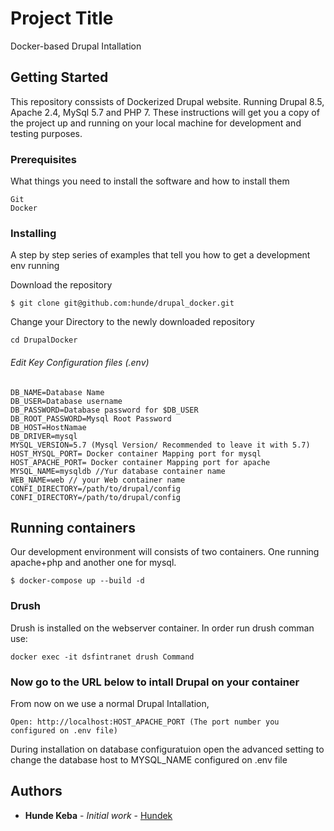 # Project Title

Docker-based Drupal Intallation 

## Getting Started

This repository conssists of Dockerized  Drupal website. Running Drupal 8.5, Apache 2.4, MySql 5.7 and PHP 7. 
These instructions will get you a copy of the project up and running on your local machine for development and testing purposes. 

### Prerequisites

What things you need to install the software and how to install them

```
Git 
Docker 
```

### Installing

A step by step series of examples that tell you how to get a development env running

Download the repository

```
$ git clone git@github.com:hunde/drupal_docker.git 
```

Change your Directory to the newly downloaded repository

```
cd DrupalDocker
```
###### Edit Key Configuration files (.env)

```
DB_NAME=Database Name
DB_USER=Database username
DB_PASSWORD=Database password for $DB_USER
DB_ROOT_PASSWORD=Mysql Root Password
DB_HOST=HostNamae 
DB_DRIVER=mysql
MYSQL_VERSION=5.7 (Mysql Version/ Recommended to leave it with 5.7)
HOST_MYSQL_PORT= Docker container Mapping port for mysql
HOST_APACHE_PORT= Docker container Mapping port for apache
MYSQL_NAME=mysqldb //Yur database container name
WEB_NAME=web // your Web container name 
CONFI_DIRECTORY=/path/to/drupal/config
CONFI_DIRECTORY=/path/to/drupal/config
```


## Running containers

Our development environment will consists of two containers. One running apache+php and another one for mysql. 

```
$ docker-compose up --build -d
```

### Drush

Drush is installed on the webserver container. In order run drush comman use:

```
docker exec -it dsfintranet drush Command 
```

### Now go to the URL below to intall Drupal on your container

From now on we use a normal Drupal Intallation, 

```
Open: http://localhost:HOST_APACHE_PORT (The port number you configured on .env file)
```

During installation on database configuratuion open the advanced setting to change the database host to MYSQL_NAME configured on .env file 


## Authors

* **Hunde Keba** - *Initial work* - [Hundek](https://github.com/hunde)



